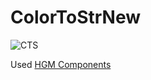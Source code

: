 # ColorToStrNew
![CTS](https://hemulgm.ru/images/preview/cts.png)

Used [HGM Components][hgmcomp]


[hgmcomp]: <http://daringfireball.net/projects/markdown/>
